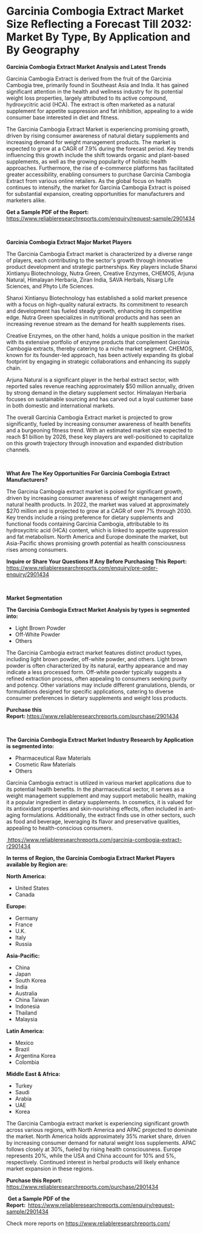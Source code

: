 <p><h1>Garcinia Combogia Extract Market Size Reflecting a Forecast Till 2032: Market By Type, By Application and By Geography</h1></p><p><strong>Garcinia Combogia Extract Market Analysis and Latest Trends</strong></p>
<p><p>Garcinia Cambogia Extract is derived from the fruit of the Garcinia Cambogia tree, primarily found in Southeast Asia and India. It has gained significant attention in the health and wellness industry for its potential weight loss properties, largely attributed to its active compound, hydroxycitric acid (HCA). The extract is often marketed as a natural supplement for appetite suppression and fat inhibition, appealing to a wide consumer base interested in diet and fitness.</p><p>The Garcinia Cambogia Extract Market is experiencing promising growth, driven by rising consumer awareness of natural dietary supplements and increasing demand for weight management products. The market is expected to grow at a CAGR of 7.9% during the forecast period. Key trends influencing this growth include the shift towards organic and plant-based supplements, as well as the growing popularity of holistic health approaches. Furthermore, the rise of e-commerce platforms has facilitated greater accessibility, enabling consumers to purchase Garcinia Cambogia Extract from various online retailers. As the global focus on health continues to intensify, the market for Garcinia Cambogia Extract is poised for substantial expansion, creating opportunities for manufacturers and marketers alike.</p></p>
<p><strong>Get a Sample PDF of the Report:&nbsp;</strong> <a href="https://www.reliableresearchreports.com/enquiry/request-sample/2901434?utm_campaign=2395&utm_medium=2&utm_source=Github&utm_content=ia&utm_term=16032025&utm_id=garcinia-combogia-extract">https://www.reliableresearchreports.com/enquiry/request-sample/2901434</a></p>
<p>&nbsp;</p>
<p><strong>Garcinia Combogia Extract Major Market Players</strong></p>
<p><p>The Garcinia Cambogia Extract market is characterized by a diverse range of players, each contributing to the sector's growth through innovative product development and strategic partnerships. Key players include Shanxi Xintianyu Biotechnology, Nutra Green, Creative Enzymes, CHEMOS, Arjuna Natural, Himalayan Herbaria, Ziran India, SAVA Herbals, Nisarg Life Sciences, and Phyto Life Sciences.</p><p>Shanxi Xintianyu Biotechnology has established a solid market presence with a focus on high-quality natural extracts. Its commitment to research and development has fueled steady growth, enhancing its competitive edge. Nutra Green specializes in nutritional products and has seen an increasing revenue stream as the demand for health supplements rises. </p><p>Creative Enzymes, on the other hand, holds a unique position in the market with its extensive portfolio of enzyme products that complement Garcinia Cambogia extracts, thereby catering to a niche market segment. CHEMOS, known for its founder-led approach, has been actively expanding its global footprint by engaging in strategic collaborations and enhancing its supply chain.</p><p>Arjuna Natural is a significant player in the herbal extract sector, with reported sales revenue reaching approximately $50 million annually, driven by strong demand in the dietary supplement sector. Himalayan Herbaria focuses on sustainable sourcing and has carved out a loyal customer base in both domestic and international markets.</p><p>The overall Garcinia Cambogia Extract market is projected to grow significantly, fueled by increasing consumer awareness of health benefits and a burgeoning fitness trend. With an estimated market size expected to reach $1 billion by 2026, these key players are well-positioned to capitalize on this growth trajectory through innovation and expanded distribution channels.</p></p>
<p>&nbsp;</p>
<p><strong>What Are The Key Opportunities For Garcinia Combogia Extract Manufacturers?</strong></p>
<p><p>The Garcinia Cambogia extract market is poised for significant growth, driven by increasing consumer awareness of weight management and natural health products. In 2022, the market was valued at approximately $270 million and is projected to grow at a CAGR of over 7% through 2030. Key trends include a rising preference for dietary supplements and functional foods containing Garcinia Cambogia, attributable to its hydroxycitric acid (HCA) content, which is linked to appetite suppression and fat metabolism. North America and Europe dominate the market, but Asia-Pacific shows promising growth potential as health consciousness rises among consumers.</p></p>
<p><strong>Inquire or Share Your Questions If Any Before Purchasing This Report:</strong> <a href="https://www.reliableresearchreports.com/enquiry/pre-order-enquiry/2901434?utm_campaign=2395&utm_medium=2&utm_source=Github&utm_content=ia&utm_term=16032025&utm_id=garcinia-combogia-extract">https://www.reliableresearchreports.com/enquiry/pre-order-enquiry/2901434</a></p>
<p>&nbsp;</p>
<p><strong>Market Segmentation</strong></p>
<p><strong>The Garcinia Combogia Extract Market Analysis by types is segmented into:</strong></p>
<p><ul><li>Light Brown Powder</li><li>Off-White Powder</li><li>Others</li></ul></p>
<p><p>The Garcinia Cambogia extract market features distinct product types, including light brown powder, off-white powder, and others. Light brown powder is often characterized by its natural, earthy appearance and may indicate a less processed form. Off-white powder typically suggests a refined extraction process, often appealing to consumers seeking purity and potency. Other variations may include different granulations, blends, or formulations designed for specific applications, catering to diverse consumer preferences in dietary supplements and weight loss products.</p></p>
<p><strong>Purchase this Report:&nbsp;</strong><a href="https://www.reliableresearchreports.com/purchase/2901434?utm_campaign=2395&utm_medium=2&utm_source=Github&utm_content=ia&utm_term=16032025&utm_id=garcinia-combogia-extract">https://www.reliableresearchreports.com/purchase/2901434</a></p>
<p>&nbsp;</p>
<p><strong>The Garcinia Combogia Extract Market Industry Research by Application is segmented into:</strong></p>
<p><ul><li>Pharmaceutical Raw Materials</li><li>Cosmetic Raw Materials</li><li>Others</li></ul></p>
<p><p>Garcinia Cambogia extract is utilized in various market applications due to its potential health benefits. In the pharmaceutical sector, it serves as a weight management supplement and may support metabolic health, making it a popular ingredient in dietary supplements. In cosmetics, it is valued for its antioxidant properties and skin-nourishing effects, often included in anti-aging formulations. Additionally, the extract finds use in other sectors, such as food and beverage, leveraging its flavor and preservative qualities, appealing to health-conscious consumers.</p></p>
<p><a href="https://www.reliableresearchreports.com/garcinia-combogia-extract-r2901434?utm_campaign=2395&utm_medium=2&utm_source=Github&utm_content=ia&utm_term=16032025&utm_id=garcinia-combogia-extract">&nbsp;https://www.reliableresearchreports.com/garcinia-combogia-extract-r2901434</a></p>
<p><strong>In terms of Region, the Garcinia Combogia Extract Market Players available by Region are:</strong></p>
<p>
    <p> <strong> North America: </strong>
        <ul>
            <li>United States</li>
            <li>Canada</li>
        </ul>
        </p> 
    <p> <strong> Europe: </strong>
        <ul>
            <li>Germany</li>
            <li>France</li>
            <li>U.K.</li>
            <li>Italy</li>
            <li>Russia</li>
        </ul>
        </p> 
    <p> <strong> Asia-Pacific: </strong>
        <ul>
            <li>China</li>
            <li>Japan</li>
            <li>South Korea</li>
            <li>India</li>
            <li>Australia</li>
            <li>China Taiwan</li>
            <li>Indonesia</li>
            <li>Thailand</li>
            <li>Malaysia</li>
        </ul>
        </p> 
    <p> <strong> Latin America: </strong>
        <ul>
            <li>Mexico</li>
            <li>Brazil</li>
            <li>Argentina Korea</li>
            <li>Colombia</li>
        </ul>
        </p> 
    <p> <strong> Middle East & Africa: </strong>
        <ul>
            <li>Turkey</li>
            <li>Saudi</li>
            <li>Arabia</li>
            <li>UAE</li>
            <li>Korea</li>
        </ul>
    </p>
    </p>
<p><p>The Garcinia Cambogia extract market is experiencing significant growth across various regions, with North America and APAC projected to dominate the market. North America holds approximately 35% market share, driven by increasing consumer demand for natural weight loss supplements. APAC follows closely at 30%, fueled by rising health consciousness. Europe represents 20%, while the USA and China account for 10% and 5%, respectively. Continued interest in herbal products will likely enhance market expansion in these regions.</p></p>
<p><strong>Purchase this Report: </strong><a href="https://www.reliableresearchreports.com/purchase/2901434?utm_campaign=2395&utm_medium=2&utm_source=Github&utm_content=ia&utm_term=16032025&utm_id=garcinia-combogia-extract">https://www.reliableresearchreports.com/purchase/2901434</a></p>
<p>&nbsp;<strong>Get a Sample PDF of the Report:&nbsp;&nbsp;</strong><a href="https://www.reliableresearchreports.com/enquiry/request-sample/2901434?utm_campaign=2395&utm_medium=2&utm_source=Github&utm_content=ia&utm_term=16032025&utm_id=garcinia-combogia-extract">https://www.reliableresearchreports.com/enquiry/request-sample/2901434</a></p>
<p><strong></strong></p>
<p>Check more reports on <a href="https://www.reliableresearchreports.com/?utm_campaign=2395&utm_medium=2&utm_source=Github&utm_content=ia&utm_term=16032025&utm_id=garcinia-combogia-extract">https://www.reliableresearchreports.com/</a></p>